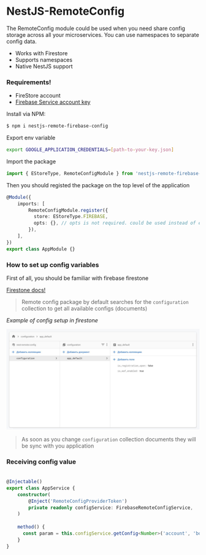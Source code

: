 # NestJS-RemoteConfig

The RemoteConfig module could be used when you need share config storage across all your microservices. You can use namespaces to separate config data.

  - Works with Firestore
  - Supports namespaces
  - Native NestJS support

### Requirements!

  - FireStore account
  - [Firebase Service account key](https://firebase.google.com/docs/admin/setup#initialize-sdk)


Install via NPM:
```sh
$ npm i nestjs-remote-firebase-config
```

Export env variable 

```sh
export GOOGLE_APPLICATION_CREDENTIALS=[path-to-your-key.json]
```

Import the package

```ts
import { EStoreType, RemoteConfigModule } from 'nestjs-remote-firebase-config';
```

Then you should registed the package on the top level of the application

```ts
@Module({
    imports: [
        RemoteConfigModule.register({
          store: EStoreType.FIREBASE,
          opts: {}, // opts is not required. could be used instead of env var
        }),
    ],
})
export class AppModule {}
```

### How to set up config variables

First of all, you should be familiar with firebase firestone

[Firestone docs!](https://firebase.google.com/docs/firestore)

> Remote config package by default searches for the `configuration` collection to get all available configs (documents)

*Example of config setup in firestone*

![ConfigExample](images/setup-example.jpg)

> As soon as you change `configuration` collection documents they will be sync with you application


### Receiving config value

```ts

@Injectable()
export class AppService {
    constructor(
        @Inject('RemoteConfigProviderToken')
        private readonly configService: FirebaseRemoteConfigService,
    )

    method() {
      const param = this.configService.getConfig<Number>('account', 'bonus_amount');
    } 
}








```
